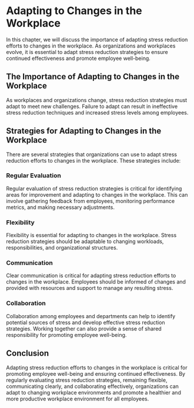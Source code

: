 # Adapting to Changes in the Workplace

In this chapter, we will discuss the importance of adapting stress reduction efforts to changes in the workplace. As organizations and workplaces evolve, it is essential to adapt stress reduction strategies to ensure continued effectiveness and promote employee well-being.

The Importance of Adapting to Changes in the Workplace
------------------------------------------------------

As workplaces and organizations change, stress reduction strategies must adapt to meet new challenges. Failure to adapt can result in ineffective stress reduction techniques and increased stress levels among employees.

Strategies for Adapting to Changes in the Workplace
---------------------------------------------------

There are several strategies that organizations can use to adapt stress reduction efforts to changes in the workplace. These strategies include:

### Regular Evaluation

Regular evaluation of stress reduction strategies is critical for identifying areas for improvement and adapting to changes in the workplace. This can involve gathering feedback from employees, monitoring performance metrics, and making necessary adjustments.

### Flexibility

Flexibility is essential for adapting to changes in the workplace. Stress reduction strategies should be adaptable to changing workloads, responsibilities, and organizational structures.

### Communication

Clear communication is critical for adapting stress reduction efforts to changes in the workplace. Employees should be informed of changes and provided with resources and support to manage any resulting stress.

### Collaboration

Collaboration among employees and departments can help to identify potential sources of stress and develop effective stress reduction strategies. Working together can also provide a sense of shared responsibility for promoting employee well-being.

Conclusion
----------

Adapting stress reduction efforts to changes in the workplace is critical for promoting employee well-being and ensuring continued effectiveness. By regularly evaluating stress reduction strategies, remaining flexible, communicating clearly, and collaborating effectively, organizations can adapt to changing workplace environments and promote a healthier and more productive workplace environment for all employees.
